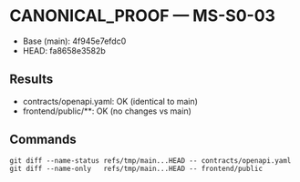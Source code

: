 # CANONICAL_PROOF — MS-S0-03

- Base (main): 4f945e7efdc0
- HEAD:        fa8658e3582b

## Results
- contracts/openapi.yaml: OK (identical to main)
- frontend/public/**:     OK (no changes vs main)

## Commands
`git diff --name-status refs/tmp/main...HEAD -- contracts/openapi.yaml`
`git diff --name-only   refs/tmp/main...HEAD -- frontend/public`
